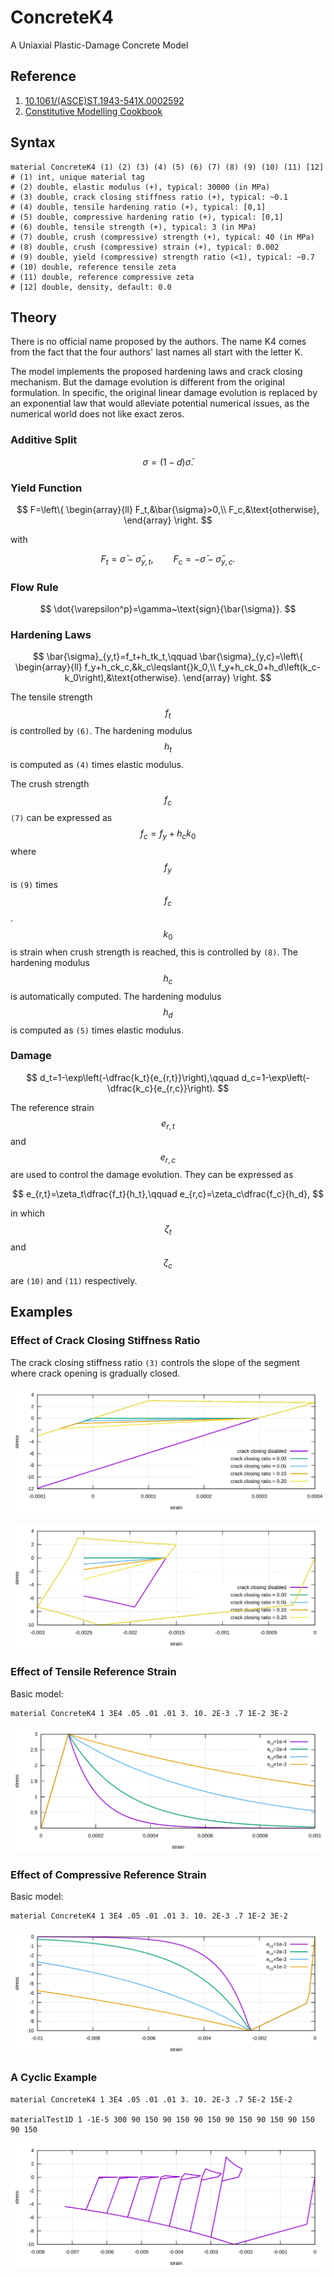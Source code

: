 # ConcreteK4

A Uniaxial Plastic-Damage Concrete Model

## Reference

1. [10.1061/(ASCE)ST.1943-541X.0002592](https://doi.org/10.1061/(ASCE)ST.1943-541X.0002592)
2. [Constitutive Modelling Cookbook](https://github.com/TLCFEM/constitutive-modelling-cookbook/releases/download/latest/COOKBOOK.pdf)

## Syntax

```
material ConcreteK4 (1) (2) (3) (4) (5) (6) (7) (8) (9) (10) (11) [12]
# (1) int, unique material tag
# (2) double, elastic modulus (+), typical: 30000 (in MPa)
# (3) double, crack closing stiffness ratio (+), typical: ~0.1
# (4) double, tensile hardening ratio (+), typical: [0,1]
# (5) double, compressive hardening ratio (+), typical: [0,1]
# (6) double, tensile strength (+), typical: 3 (in MPa)
# (7) double, crush (compressive) strength (+), typical: 40 (in MPa)
# (8) double, crush (compressive) strain (+), typical: 0.002
# (9) double, yield (compressive) strength ratio (<1), typical: ~0.7
# (10) double, reference tensile zeta
# (11) double, reference compressive zeta
# [12] double, density, default: 0.0
```

## Theory

There is no official name proposed by the authors.
The name K4 comes from the fact that the four authors' last names all start with the letter K.

The model implements the proposed hardening laws and crack closing mechanism.
But the damage evolution is different from the original formulation.
In specific, the original linear damage evolution is replaced by an exponential law that would alleviate potential
numerical issues, as the numerical world does not like exact zeros.

### Additive Split

$$
\sigma=\left(1-d\right)\bar{\sigma}.
$$

### Yield Function

$$
F=\left\{
\begin{array}{ll}
F_t,&\bar{\sigma}>0,\\
F_c,&\text{otherwise},
\end{array}
\right.
$$

with

$$
F_t=\bar{\sigma}-\bar{\sigma}_{y,t},\qquad
F_c=-\bar{\sigma}-\bar{\sigma}_{y,c}.
$$

### Flow Rule

$$
\dot{\varepsilon^p}=\gamma~\text{sign}{\bar{\sigma}}.
$$

### Hardening Laws

$$
\bar{\sigma}_{y,t}=f_t+h_tk_t,\qquad
\bar{\sigma}_{y,c}=\left\{
\begin{array}{ll}
f_y+h_ck_c,&k_c\leqslant{}k_0,\\
f_y+h_ck_0+h_d\left(k_c-k_0\right),&\text{otherwise}.
\end{array}
\right.
$$

The tensile strength $$f_t$$ is controlled by `(6)`.
The hardening modulus $$h_t$$ is computed as `(4)` times elastic modulus.

The crush strength $$f_c$$ `(7)` can be expressed as $$f_c=f_y+h_ck_0$$ where $$f_y$$ is `(9)` times $$f_c$$.
$$k_0$$ is strain when crush strength is reached, this is controlled by `(8)`.
The hardening modulus $$h_c$$ is automatically computed.
The hardening modulus $$h_d$$ is computed as `(5)` times elastic modulus.

### Damage

$$
d_t=1-\exp\left(-\dfrac{k_t}{e_{r,t}}\right),\qquad
d_c=1-\exp\left(-\dfrac{k_c}{e_{r,c}}\right).
$$

The reference strain $$e_{r,t}$$ and $$e_{r,c}$$ are used to control the damage evolution.
They can be expressed as

$$
e_{r,t}=\zeta_t\dfrac{f_t}{h_t},\qquad
e_{r,c}=\zeta_c\dfrac{f_c}{h_d},
$$

in which $$\zeta_t$$ and $$\zeta_c$$ are `(10)` and `(11)` respectively.


## Examples

### Effect of Crack Closing Stiffness Ratio

The crack closing stiffness ratio `(3)` controls the slope of the segment where crack opening is gradually closed.

![crack closing ratio](K4.EX1.svg)

![crack closing ratio](K4.EX2.svg)

### Effect of Tensile Reference Strain

Basic model:

```text
material ConcreteK4 1 3E4 .05 .01 .01 3. 10. 2E-3 .7 1E-2 3E-2
```

![tensile reference strain](K4.EX3.svg)

### Effect of Compressive Reference Strain

Basic model:

```text
material ConcreteK4 1 3E4 .05 .01 .01 3. 10. 2E-3 .7 1E-2 3E-2
```

![compressive reference strain](K4.EX4.svg)

### A Cyclic Example

```text
material ConcreteK4 1 3E4 .05 .01 .01 3. 10. 2E-3 .7 5E-2 15E-2

materialTest1D 1 -1E-5 300 90 150 90 150 90 150 90 150 90 150 90 150 90 150
```

![cyclic](K4.EX5.svg)
